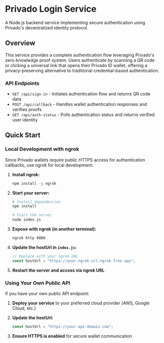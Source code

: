 # Privado Login Service

A Node.js backend service implementing secure authentication using Privado's decentralized identity protocol.

## Overview

This service provides a complete authentication flow leveraging Privado's zero-knowledge proof system. Users authenticate by scanning a QR code or clicking a universal link that opens their Privado ID wallet, offering a privacy-preserving alternative to traditional credential-based authentication.

### API Endpoints

- `GET /api/sign-in` - Initiates authentication flow and returns QR code data
- `POST /api/callback` - Handles wallet authentication responses and verifies proofs
- `GET /api/auth-status` - Polls authentication status and returns verified user identity

## Quick Start

### Local Development with ngrok

Since Privado wallets require public HTTPS access for authentication callbacks, use ngrok for local development:

1. **Install ngrok:**
   ```bash
   npm install -g ngrok
   ```

2. **Start your server:**
   ```bash
   # Install dependencies
   npm install
   
   # Start the server
   node index.js
   ```

3. **Expose with ngrok (in another terminal):**
   ```bash
   ngrok http 8080
   ```

4. **Update the hostUrl in `index.js`:**
   ```javascript
   // Replace with your ngrok URL
   const hostUrl = "https://your-ngrok-url.ngrok-free.app";
   ```

5. **Restart the server and access via ngrok URL**

### Using Your Own Public API

If you have your own public API endpoint:

1. **Deploy your service** to your preferred cloud provider (AWS, Google Cloud, etc.)

2. **Update the hostUrl:**
   ```javascript
   const hostUrl = "https://your-api-domain.com";
   ```

3. **Ensure HTTPS is enabled** for secure wallet communication

